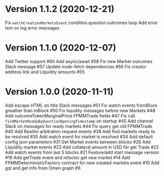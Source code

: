 Version 1.1.2 (2020-12-21)
==========================

Fix `watchCreationMarketsEvent` condition.question.outcomes loop
Add error text on log error messages

Version 1.1.0 (2020-12-07)
==========================

Add Twitter support #60
Add async/await #58
Fix new Market outcomes Slack message #57
Update node-fetch dependencies #56
Fix creator address link and Liquidity amounts #55

Version 1.0.0 (2020-11-11)
==========================

Add escape HTML on title Slack messages #51
Fix watch events fromBlock greather than toBlock #50
Fix liquidity messages before new Markets #48
Add outcomeTokenMarginalPrice FPMMTrade fields #47
Fix call `findMarketReadyByQuestionOpeningTimestamp` on startup #45
Add channel Slack on messages for ready markets #44
Fix query get old FPMMTrade #40
Add Realitio arbitration request events #38
Add find markets ready to be resolved #35
Add watch event for market is resolved #34
Add default config json parameters #31
Get Market events between blocks #26
Add Liquidity market events #23
Add collateral amount in USD for get Trade #22
Add watch events from last 5 blocks #21
Feature/add start message version #19
Add getTrade event and refactor get new market #14
Add FPMMDeterministicFactory contract for new created markets event #10
Add gql and get info from Omen graph #6
